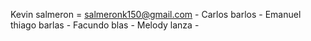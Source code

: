 Kevin salmeron = salmeronk150@gmail.com -
Carlos barlos -
Emanuel thiago barlas -
Facundo blas -
Melody lanza -
